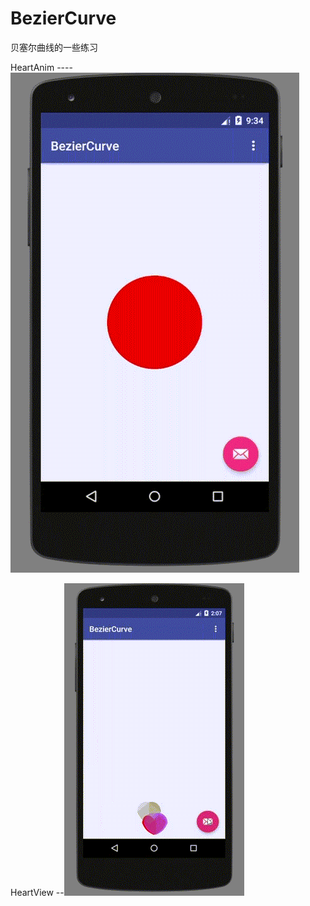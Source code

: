 # BezierCurve
贝塞尔曲线的一些练习

HeartAnim ----![圆形渐变](screencaps\Heart.gif)

HeartView --![圆形渐变](screencaps\heartview.gif)